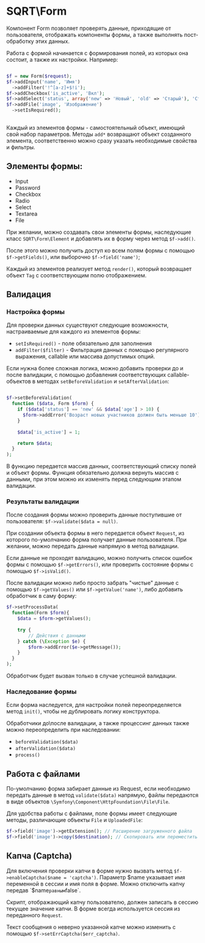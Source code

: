 # SQRT\Form

Компонент Form позволяет проверять данные, приходящие от пользователя, отображать компоненты формы, а также выполнять
пост-обработку этих данных.

Работа с формой начинается с формирования полей, из которых она состоит, а также их настройки. Например:

~~~ php

$f = new Form($request);
$f->addInput('name', 'Имя')
  ->addFilter('!^[a-z]+$!i');
$f->addCheckbox('is_active', 'Вкл');
$f->addSelect('status', array('new' => 'Новый', 'old' => 'Старый'), 'Статус');
$f->addFile('image', 'Изображение')
  ->setIsRequired();
    
~~~
    
Каждый из элементов формы - самостоятельный объект, имеющий свой набор параметров. Методы `add*` возвращают объект 
созданного элемента, соответственно можно сразу указать необходимые свойства и фильтры. 

## Элементы формы:

* Input
* Password
* Checkbox
* Radio
* Select
* Textarea
* File

При желании, можно создавать свои элементы формы, наследующие класс `SQRT\Form\Element` и добавлять их в форму через метод `$f->add()`.
    
После этого можно получить доступ ко всем полям формы с помощью `$f->getFields()`, или выборочно `$f->field('name')`;

Каждый из элементов реализует метод `render()`, который возвращает объект `Tag` с соответствующим полю отображением.
    
## Валидация

### Настройка формы

Для проверки данных существуют следующие возможности, настраиваемые для каждого из элементов формы:

* `setIsRequired()` - поле обязательно для заполнения
* `addFilter($filter)` - Фильтрация данных с помощью регулярного выражения, callable или массива допустимых опций.

Если нужна более сложная логика, можно добавить проверки до и после валидации, с помощью добавления соответствующих 
callable-объектов в методах `setBeforeValidation` и `setAfterValidation`:

~~~ php

$f->setBeforeValidation(
  function ($data, Form $form) {
    if ($data['status'] == 'new' && $data['age'] > 10) {
      $form->addError('Возраст новых участников должен быть меньше 10');
    }
    
    $data['is_active'] = 1;

    return $data;
  }
);

~~~
    
В функцию передается массив данных, соответствующий списку полей и объект формы. 
Функция обязательно должна вернуть массив с данными, при этом можно их изменять перед следующим этапом валидации.

### Результаты валидации

После создания формы можно проверить данные поступившие от пользователя: `$f->validate($data = null)`.

При создании объекта формы в него передается объект `Request`, из которого по-умолчанию форма получает данные пользователя.
При желании, можно передать данные напрямую в метод валидации.

Если данные не проходят валидацию, можно получить список ошибок формы с помощью `$f->getErrors()`, или проверить состояние 
формы с помощью `$f->isValid()`.

После валидации можно либо просто забрать "чистые" данные с помощью `$f->getValues()` или `$f->getValue('name')`, либо
добавить обработчик в саму форму:

~~~ php
$f->setProcessData(
  function(Form $form){
    $data = $form->getValues();
    
    try {
        // Действия с данными    
    } catch (\Exception $e) {
        $form->addError($e->getMessage());
    }
  }
);
~~~

Обработчик будет вызван только в случае успешной валидации.

### Наследование формы

Если форма наследуется, для настройки полей переопределяется метод `init()`, чтобы не дублировать логику конструктора.
 
Обработчики до\после валидации, а также процессинг данных также можно переопределить при наследовании:

* `beforeValidation($data)`
* `afterValidation($data)`
* `process()`
    
## Работа с файлами

По-умолчанию форма забирает данные из Request, если необходимо передать данные в метод `validate($data)` напрямую,
файлы передаются в виде объектов `\Symfony\Component\HttpFoundation\File\File`.

Для удобства работы с файлами, поле формы имеет следующие методы, различающие объекты `File` и `UploadedFile`:

~~~ php
$f->field('image')->getExtension(); // Расширение загруженного файла
$f->field('image')->copy($destination); // Скопировать или переместить (move_uploaded_file) файл
~~~

## Капча (Captcha)

Для включения проверки капчи в форме нужно вызвать метод `$f->enableCaptcha($name = 'captcha')`. 
Параметр $name указывает имя переменной в сессии и имя поля в форме. Можно отключить капчу передав `$name` равным `false`.

Скрипт, отображающий капчу пользователю, должен записать в сессию текущее значение капчи. 
В форме всегда используется сессия из переданного `Request`.

Текст сообщения о неверно указанной капче можно изменить с помощью `$f->setErrCaptcha($err_captcha)`.